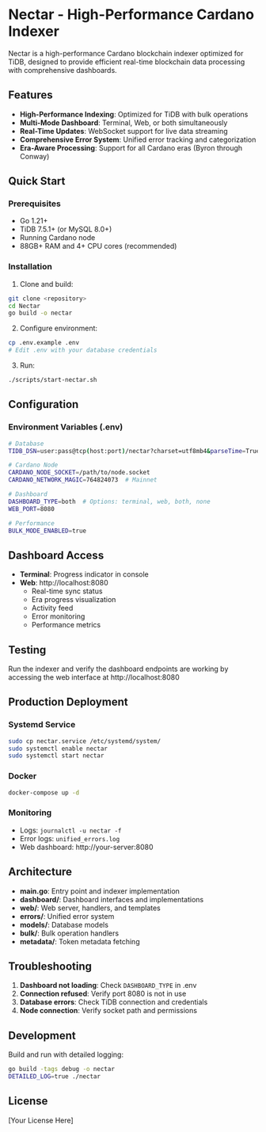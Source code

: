 # Nectar - High-Performance Cardano Indexer

Nectar is a high-performance Cardano blockchain indexer optimized for TiDB, designed to provide efficient real-time blockchain data processing with comprehensive dashboards.

## Features

- **High-Performance Indexing**: Optimized for TiDB with bulk operations
- **Multi-Mode Dashboard**: Terminal, Web, or both simultaneously
- **Real-Time Updates**: WebSocket support for live data streaming
- **Comprehensive Error System**: Unified error tracking and categorization
- **Era-Aware Processing**: Support for all Cardano eras (Byron through Conway)

## Quick Start

### Prerequisites

- Go 1.21+
- TiDB 7.5.1+ (or MySQL 8.0+)
- Running Cardano node
- 88GB+ RAM and 4+ CPU cores (recommended)

### Installation

1. Clone and build:
```bash
git clone <repository>
cd Nectar
go build -o nectar
```

2. Configure environment:
```bash
cp .env.example .env
# Edit .env with your database credentials
```

3. Run:
```bash
./scripts/start-nectar.sh
```

## Configuration

### Environment Variables (.env)

```bash
# Database
TIDB_DSN=user:pass@tcp(host:port)/nectar?charset=utf8mb4&parseTime=True&loc=Local

# Cardano Node
CARDANO_NODE_SOCKET=/path/to/node.socket
CARDANO_NETWORK_MAGIC=764824073  # Mainnet

# Dashboard
DASHBOARD_TYPE=both  # Options: terminal, web, both, none
WEB_PORT=8080

# Performance
BULK_MODE_ENABLED=true
```

## Dashboard Access

- **Terminal**: Progress indicator in console
- **Web**: http://localhost:8080
  - Real-time sync status
  - Era progress visualization
  - Activity feed
  - Error monitoring
  - Performance metrics

## Testing

Run the indexer and verify the dashboard endpoints are working by accessing the web interface at http://localhost:8080

## Production Deployment

### Systemd Service

```bash
sudo cp nectar.service /etc/systemd/system/
sudo systemctl enable nectar
sudo systemctl start nectar
```

### Docker

```bash
docker-compose up -d
```

### Monitoring

- Logs: `journalctl -u nectar -f`
- Error logs: `unified_errors.log`
- Web dashboard: http://your-server:8080

## Architecture

- **main.go**: Entry point and indexer implementation
- **dashboard/**: Dashboard interfaces and implementations
- **web/**: Web server, handlers, and templates
- **errors/**: Unified error system
- **models/**: Database models
- **bulk/**: Bulk operation handlers
- **metadata/**: Token metadata fetching

## Troubleshooting

1. **Dashboard not loading**: Check `DASHBOARD_TYPE` in .env
2. **Connection refused**: Verify port 8080 is not in use
3. **Database errors**: Check TiDB connection and credentials
4. **Node connection**: Verify socket path and permissions

## Development

Build and run with detailed logging:
```bash
go build -tags debug -o nectar
DETAILED_LOG=true ./nectar
```

## License

[Your License Here]